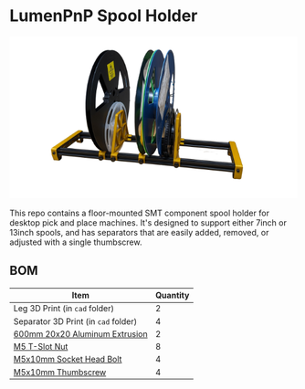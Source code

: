 # LumenPnP Spool Holder

![](holder.png)

This repo contains a floor-mounted SMT component spool holder for desktop pick and place machines. It's designed to support either 7inch or 13inch spools, and has separators that are easily added, removed, or adjusted with a single thumbscrew.

## BOM

| Item | Quantity |
| ---- | -------- |
| Leg 3D Print (in `cad` folder) | 2 |
| Separator 3D Print (in `cad` folder) | 4 |
| [600mm 20x20 Aluminum Extrusion](https://www.amazon.com/BELLA-BAYS-Extrusion-20mmx20mm-Engraving/dp/B08XXL8ZQ4/) | 2 |
| [M5 T-Slot Nut](https://www.amazon.com/Fastener-Nickel-Plated-Sliding-Aluminum-Profile/dp/B086MKNYDS/) | 8 |
| [M5x10mm Socket Head Bolt](https://www.mcmaster.com/91290A224/) | 4 |
| [M5x10mm Thumbscrew](https://www.amazon.com/gp/product/B07KFV6HW8) | 4 |
